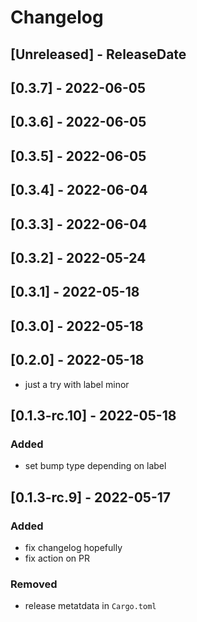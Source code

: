 # Changelog

<!-- next-header -->

## [Unreleased] - ReleaseDate

## [0.3.7] - 2022-06-05

## [0.3.6] - 2022-06-05

## [0.3.5] - 2022-06-05

## [0.3.4] - 2022-06-04

## [0.3.3] - 2022-06-04

## [0.3.2] - 2022-05-24

## [0.3.1] - 2022-05-18

## [0.3.0] - 2022-05-18

## [0.2.0] - 2022-05-18

* just a try with label minor

## [0.1.3-rc.10] - 2022-05-18

### Added

* set bump type depending on label

## [0.1.3-rc.9] - 2022-05-17

### Added

* fix changelog hopefully
* fix action on PR

### Removed

* release metatdata in `Cargo.toml`
